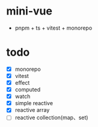 # mini-vue

- pnpm + ts + vitest + monorepo

# todo

- [x] monorepo
- [x] vitest
- [x] effect
- [x] computed
- [x] watch
- [x] simple reactive
- [x] reactive array
- [ ] reactive collection(map、set)
